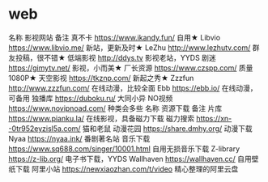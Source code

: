 # web
名称	影视网站	备注
真不卡	https://www.ikandy.fun/	自用★
Libvio	https://www.libvio.me/	新站，更新及时★
LeZhu	http://www.lezhutv.com/	群友投稿，很不错★
低端影视	http://ddys.tv	影视老站，YYDS
剧迷	https://gimytv.net/	影视，小而美★
厂长资源	https://www.czspp.com/	质量1080P★
天空影视	https://tkznp.com/	新起之秀★
Zzzfun	http://www.zzzfun.com/	在线动漫，比较全面
Ebb	https://ebb.io/	在线动漫，可备用
独播库	https://duboku.ru/	大同小异
NO视频	https://www.novipnoad.com/	种类会多些
名称	资源下载	备注
片库	https://www.pianku.la/	在线影视，具备磁力下载
磁力搜索	https://xn--0tr952eyzisl5a.com/	猫和老鼠
动漫花园	https://share.dmhy.org/	动漫下载
Nyaa	https://nyaa.ink/	番剧著名站
音乐下载	https://www.sq688.com/singer/10001.html	自用无损音乐下载
Z-library	https://z-lib.org/	电子书下载，YYDS
Wallhaven	https://wallhaven.cc/	自用壁纸下载
阿里小站	https://newxiaozhan.com/t/video	精心整理的阿里云盘
